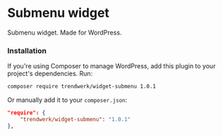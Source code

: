 Submenu widget
====

Submenu widget. Made for WordPress.

### Installation
If you're using Composer to manage WordPress, add this plugin to your project's dependencies. Run:
```sh
composer require trendwerk/widget-submenu 1.0.1
```

Or manually add it to your `composer.json`:
```json
"require": {
	"trendwerk/widget-submenu": "1.0.1"
},
```
